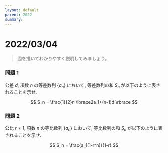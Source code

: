 ```yaml
---
layout: default
parent: 2022
summary: 
---
```


# 2022/03/04

> 図を描いてわかりやすく説明してみましょう。

### 問題 1

公差 $d$, 項数 $n$ の等差数列 $\lbrace a_n \rbrace$ において, 等差数列の和 $S_n$ が以下のように表されることを示せ.

$$ S_n = \frac{1}{2}n \lbrace2a_1+(n-1)d \rbrace $$

### 問題 2

公比 $r \neq 1$, 項数 $n$ の等比数列 $\lbrace a_n \rbrace$ において, 等比数列の和 $S_n$ が以下のように表されることを示せ.

$$ S_n = \frac{a_1(1-r^n)}{1-r} $$